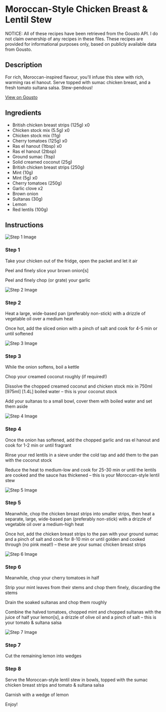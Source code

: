# Moroccan-Style Chicken Breast & Lentil Stew

NOTICE: All of these recipes have been retrieved from the Gousto API. I do not claim ownership of any recipes in these files. These recipes are provided for informational purposes only, based on publicly available data from Gousto.

## Description

For rich, Moroccan-inspired flavour, you'll infuse this stew with rich, warming ras el hanout. Serve topped with sumac chicken breast, and a fresh tomato sultana salsa. Stew-pendous!

[View on Gousto](https://www.gousto.co.uk/recipes/cookbook/moroccan-style-chicken-breast-lentil-stew)

## Ingredients

- British chicken breast strips (125g) x0
- Chicken stock mix (5.5g) x0
- Chicken stock mix (11g)
- Cherry tomatoes (125g) x0
- Ras el hanout (1tbsp) x0
- Ras el hanout (2tbsp)
- Ground sumac (1tsp)
- Solid creamed coconut (25g)
- British chicken breast strips (250g)
- Mint (10g)
- Mint (5g) x0
- Cherry tomatoes (250g)
- Garlic clove x2
- Brown onion
- Sultanas (30g)
- Lemon
- Red lentils (100g)

## Instructions

![Step 1 Image](https://production-media.gousto.co.uk/cms/recipe-step-image/Step-1-1678967450696-x200.jpg)

### Step 1

Take your chicken out of the fridge, open the packet and let it air

Peel and finely slice your brown onion[s]

Peel and finely chop (or grate) your garlic

![Step 2 Image](https://production-media.gousto.co.uk/cms/recipe-step-image/Step-2-1678967455653-x200.jpg)

### Step 2

Heat a large, wide-based pan (preferably non-stick) with a drizzle of vegetable oil over a medium heat

Once hot, add the sliced onion with a pinch of salt and cook for 4-5 min or until softened

![Step 3 Image](https://production-media.gousto.co.uk/cms/recipe-step-image/Step-3-1678967462811-x200.jpg)

### Step 3

While the onion softens, boil a kettle

Chop your creamed coconut roughly (if required!)

Dissolve the chopped creamed coconut and chicken stock mix in 750ml <span class="text-purple">[975ml]</span> <span class="text-danger">[1.4L] </span>boiled water – this is your coconut stock

Add your sultanas to a small bowl, cover them with boiled water and set them aside

![Step 4 Image](https://production-media.gousto.co.uk/cms/recipe-step-image/Step-4-1678967467454-x200.jpg)

### Step 4

Once the onion has softened, add the chopped garlic and ras el hanout and cook for 1-2 min or until fragrant

Rinse your red lentils in a sieve under the cold tap and add them to the pan with the coconut stock

Reduce the heat to medium-low and cook for 25-30 min or until the lentils are cooked and the sauce has thickened – this is your Moroccan-style lentil stew

![Step 5 Image](https://production-media.gousto.co.uk/cms/recipe-step-image/step-5-1695899701907-x200.jpg)

### Step 5

Meanwhile, chop the chicken breast strips into smaller strips, then heat a separate, large, wide-based pan (preferably non-stick) with a drizzle of vegetable oil over a medium-high heat

Once hot, add the chicken breast strips to the pan with your ground sumac and a pinch of salt and cook for 8-10 min or until golden and cooked through (no pink meat!) – these are your sumac chicken breast strips

![Step 6 Image](https://production-media.gousto.co.uk/cms/recipe-step-image/Step-6-1678967476093-x200.jpg)

### Step 6

Meanwhile, chop your cherry tomatoes in half

Strip your mint leaves from their stems and chop them finely, discarding the stems

Drain the soaked sultanas and chop them roughly

Combine the halved tomatoes, chopped mint and chopped sultanas with the juice of half your lemon[s], a drizzle of olive oil and a pinch of salt – this is your tomato & sultana salsa

![Step 7 Image](https://production-media.gousto.co.uk/cms/recipe-step-image/Step-7-1678967480717-x200.jpg)

### Step 7

Cut the remaining lemon into wedges

### Step 8

Serve the Moroccan-style lentil stew in bowls, topped with the sumac chicken breast strips and tomato & sultana salsa

Garnish with a wedge of lemon

Enjoy!

